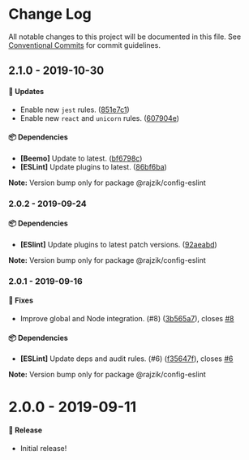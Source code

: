 # Change Log

All notable changes to this project will be documented in this file.
See [Conventional Commits](https://conventionalcommits.org) for commit guidelines.

## 2.1.0 - 2019-10-30

#### 🚀 Updates

- Enable new `jest` rules. ([851e7c1](https://github.com/rajzik/nimbus/commit/851e7c1))
- Enable new `react` and `unicorn` rules. ([607904e](https://github.com/rajzik/nimbus/commit/607904e))

#### 📦 Dependencies

- **[Beemo]** Update to latest. ([bf6798c](https://github.com/rajzik/nimbus/commit/bf6798c))
- **[ESLint]** Update plugins to latest. ([86bf6ba](https://github.com/rajzik/nimbus/commit/86bf6ba))

**Note:** Version bump only for package @rajzik/config-eslint





### 2.0.2 - 2019-09-24

#### 📦 Dependencies

- **[ESlint]** Update plugins to latest patch versions. ([92aeabd](https://github.com/rajzik/nimbus/commit/92aeabd))

**Note:** Version bump only for package @rajzik/config-eslint





### 2.0.1 - 2019-09-16

#### 🐞 Fixes

- Improve global and Node integration. (#8) ([3b565a7](https://github.com/rajzik/nimbus/commit/3b565a7)), closes [#8](https://github.com/rajzik/nimbus/issues/8)

#### 📦 Dependencies

- **[ESLint]** Update deps and audit rules. (#6) ([f35647f](https://github.com/rajzik/nimbus/commit/f35647f)), closes [#6](https://github.com/rajzik/nimbus/issues/6)

**Note:** Version bump only for package @rajzik/config-eslint





# 2.0.0 - 2019-09-11

#### 🎉 Release

- Initial release!
